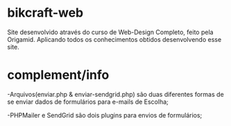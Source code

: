 # bikcraft-web
Site desenvolvido através do curso de Web-Design Completo, feito pela Origamid. Aplicando todos os conhecimentos obtidos desenvolvendo esse site.

# complement/info
-Arquivos(enviar.php & enviar-sendgrid.php) são duas diferentes formas de se enviar dados de formulários para e-mails de Escolha;

-PHPMailer e SendGrid são dois plugins para envios de formulários;
